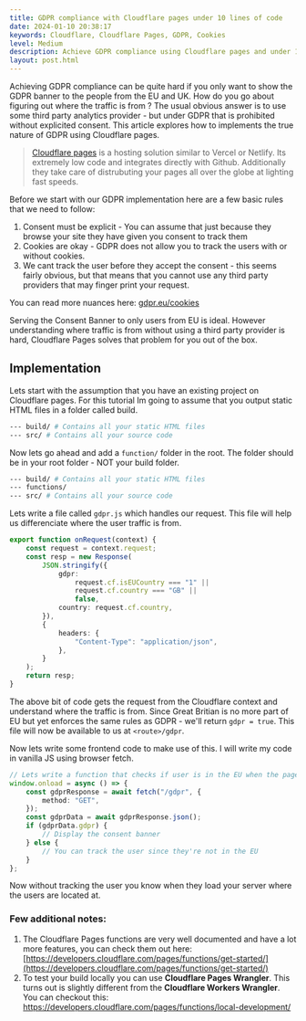 ```yaml
---
title: GDPR compliance with Cloudflare pages under 10 lines of code
date: 2024-01-10 20:38:17
keywords: Cloudflare, Cloudflare Pages, GDPR, Cookies
level: Medium
description: Achieve GDPR compliance using Cloudflare pages and under 10 lines of code
layout: post.html
---
```


Achieving GDPR compliance can be quite hard if you only want to show the GDPR banner to the people from the EU and UK. How do you go about figuring out where the traffic is from ?
The usual obvious answer is to use some third party analytics provider - but under GDPR that is prohibited without explicited consent. This article explores how to implements the true nature of GDPR using Cloudflare pages.

> [Cloudflare pages](https://pages.cloudflare.com/) is a hosting solution similar to Vercel or Netlify. Its extremely low code and integrates directly with Github. Additionally they take care of distrubuting your pages all over the globe at lighting fast speeds.

Before we start with our GDPR implementation here are a few basic rules that we need to follow:

1. Consent must be explicit - You can assume that just because they browse your site they have given you consent to track them
2. Cookies are okay - GDPR does not allow you to track the users with or without cookies.
3. We cant track the user before they accept the consent - this seems fairly obvious, but that means that you cannot use any third party providers that may finger print your request.

You can read more nuances here: [gdpr.eu/cookies](https://gdpr.eu/cookies/)

Serving the Consent Banner to only users from EU is ideal. However understanding where traffic is from without using a third party provider is hard, Cloudflare Pages solves that problem for you out of the box.

## Implementation

Lets start with the assumption that you have an existing project on Cloudflare pages. For this tutorial Im going to assume that you output static HTML files in a folder called build.

```bash
--- build/ # Contains all your static HTML files
--- src/ # Contains all your source code
```

Now lets go ahead and add a `function/` folder in the root. The folder should be in your root folder - NOT your build folder.

```bash
--- build/ # Contains all your static HTML files
--- functions/
--- src/ # Contains all your source code
```

Lets write a file called `gdpr.js` which handles our request. This file will help us differenciate where the user traffic is from.

```ts
export function onRequest(context) {
    const request = context.request;
    const resp = new Response(
        JSON.stringify({
            gdpr:
                request.cf.isEUCountry === "1" ||
                request.cf.country === "GB" ||
                false,
            country: request.cf.country,
        }),
        {
            headers: {
                "Content-Type": "application/json",
            },
        }
    );
    return resp;
}
```

The above bit of code gets the request from the Cloudflare context and understand where the traffic is from. Since Great Britian is no more part of EU but yet enforces the same rules as GDPR - we'll return `gdpr = true`.
This file will now be available to us at `<route>/gdpr`.

Now lets write some frontend code to make use of this. I will write my code in vanilla JS using browser fetch.

```ts
// Lets write a function that checks if user is in the EU when the page is first loaded
window.onload = async () => {
    const gdprResponse = await fetch("/gdpr", {
        method: "GET",
    });
    const gdprData = await gdprResponse.json();
    if (gdprData.gdpr) {
        // Display the consent banner
    } else {
        // You can track the user since they're not in the EU
    }
};
```

Now without tracking the user you know when they load your server where the users are located at.

### Few additional notes:

1. The Cloudflare Pages functions are very well documented and have a lot more features, you can check them out here: [https://developers.cloudflare.com/pages/functions/get-started/](https://developers.cloudflare.com/pages/functions/get-started/)
2. To test your build locally you can use **Cloudflare Pages Wrangler**. This turns out is slightly different from the **Cloudflare Workers Wrangler**. You can checkout this: [https://developers.cloudflare.com/pages/functions/local-development/
   ](https://developers.cloudflare.com/pages/functions/local-development/)
